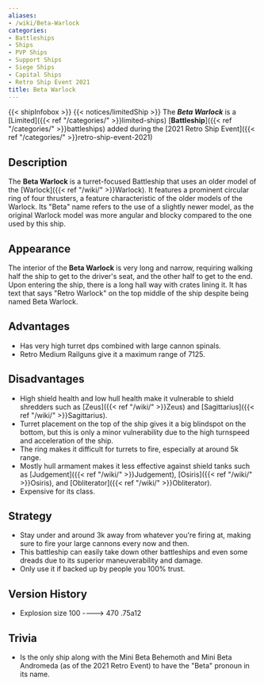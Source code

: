 ```yaml
---
aliases:
- /wiki/Beta-Warlock
categories:
- Battleships
- Ships
- PVP Ships
- Support Ships
- Siege Ships
- Capital Ships
- Retro Ship Event 2021
title: Beta Warlock
---
```


{{< shipInfobox >}} {{< notices/limitedShip >}} The **_Beta Warlock_** is a [Limited]({{< ref "/categories/" >}}limited-ships) [**Battleship**]({{< ref "/categories/" >}}battleships) added during the [2021 Retro Ship Event]({{< ref "/categories/" >}}retro-ship-event-2021) 

## Description

The **Beta Warlock** is a turret-focused Battleship that uses an older model of the [Warlock]({{< ref "/wiki/" >}}Warlock). It features a prominent circular ring of four thrusters, a feature characteristic of the older models of the Warlock. Its "Beta" name refers to the use of a slightly newer model, as the original Warlock model was more angular and blocky compared to the one used by this ship.

## Appearance

The interior of the **Beta Warlock** is very long and narrow, requiring walking half the ship to get to the driver's seat, and the other half to get to the end. Upon entering the ship, there is a long hall way with crates lining it. It has text that says "Retro Warlock" on the top middle of the ship despite being named Beta Warlock.

## Advantages

- Has very high turret dps combined with large cannon spinals.
- Retro Medium Railguns give it a maximum range of 7125.

## Disadvantages

- High shield health and low hull health make it vulnerable to shield shredders such as [Zeus]({{< ref "/wiki/" >}}Zeus) and [Sagittarius]({{< ref "/wiki/" >}}Sagittarius).
- Turret placement on the top of the ship gives it a big blindspot on the bottom, but this is only a minor vulnerability due to the high turnspeed and acceleration of the ship.
- The ring makes it difficult for turrets to fire, especially at around 5k range.
- Mostly hull armament makes it less effective against shield tanks such as [Judgement]({{< ref "/wiki/" >}}Judgement), [Osiris]({{< ref "/wiki/" >}}Osiris), and [Obliterator]({{< ref "/wiki/" >}}Obliterator).
- Expensive for its class.

## Strategy

- Stay under and around 3k away from whatever you're firing at, making sure to fire your large cannons every now and then.
- This battleship can easily take down other battleships and even some dreads due to its superior maneuverability and damage.
- Only use it if backed up by people you 100% trust.

## Version History 

- Explosion size 100 ----> 470 .75a12

## Trivia

- Is the only ship along with the Mini Beta Behemoth and Mini Beta Andromeda (as of the 2021 Retro Event) to have the "Beta" pronoun in its name.